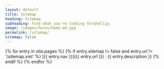 ```yaml
---
layout: default
title: Sitemap
heading: Sitemap
subheading: Find what you're looking for&hellip;
image: /images/heros/home-md.jpg
permalink: /sitemap/
sitemap: false
---
```

{% for entry in site.pages %}
  {% if entry.sitemap != false and entry.url != '/sitemap.xml' %}
[{{ entry.nav }}]({{ entry.url }})
: {{ entry.description }}
  {% endif %}
{% endfor %}